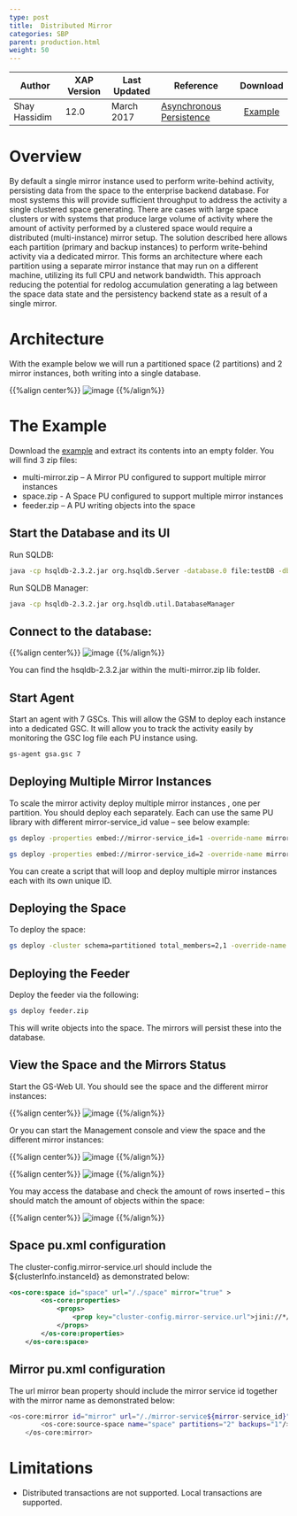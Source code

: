 ```yaml
---
type: post
title:  Distributed Mirror
categories: SBP
parent: production.html
weight: 50
---
```



|Author|XAP Version|Last Updated | Reference | Download |
|------|-----------|-------------|-----------|:----------:|
| Shay Hassidim| 12.0 | March 2017| [Asynchronous Persistence]({{%latestjavaurl%}}/asynchronous-persistency-with-the-mirror.html)| [Example](/download_files/sbp/distributed-mirror.zip)|

# Overview 

By default a single mirror instance used to perform write-behind activity, persisting data from the space to the enterprise backend database. For most systems this will provide sufficient throughput to address the activity a single clustered space generating. There are cases with large space clusters or with systems that produce large volume of activity where the amount of activity performed by a clustered space would require a distributed (multi-instance) mirror setup. The solution described here allows each partition (primary and backup instances) to perform write-behind activity via a dedicated mirror. This forms an architecture where each partition using a separate mirror instance that may run on a different machine, utilizing its full CPU and network bandwidth. This approach reducing the potential for redolog accumulation generating a lag between the space data state and the persistency backend state as a result of a single mirror.
 
# Architecture

With the example below we will run a partitioned space (2 partitions) and 2 mirror instances, both writing into a single database.  

{{%align center%}}
![image](/attachment_files/sbp/mirror/distributed-mirror-1.png)
{{%/align%}}

#  The Example
Download the [example](/download_files/sbp/distributed-mirror.zip) and extract its contents into an empty folder. You will find 3 zip files:

- multi-mirror.zip – A Mirror PU configured to support multiple mirror instances
- space.zip - A Space PU configured to support multiple mirror instances
- feeder.zip – A PU writing objects into the space

##  Start the Database and its UI

Run SQLDB:
```bash
java -cp hsqldb-2.3.2.jar org.hsqldb.Server -database.0 file:testDB -dbname.0 testDB
```
 
Run SQLDB Manager:
```bash
java -cp hsqldb-2.3.2.jar org.hsqldb.util.DatabaseManager
```
 
##  Connect to the database:

{{%align center%}}
![image](/attachment_files/sbp/mirror/distributed-mirror-2.jpg)
{{%/align%}}

You can find the hsqldb-2.3.2.jar within the multi-mirror.zip lib folder.

##  Start Agent
Start an agent with 7 GSCs. This will allow the GSM to deploy each instance into a dedicated GSC. It will allow you to track the activity easily by monitoring the GSC log file each PU instance using.
```bash
gs-agent gsa.gsc 7
```

##  Deploying Multiple Mirror Instances
To scale the mirror activity deploy multiple mirror instances , one per partition. You should deploy each separately. Each can use the same PU library with different mirror-service_id value – see below example:

```bash
gs deploy -properties embed://mirror-service_id=1 -override-name mirror1 multi-mirror.zip

gs deploy -properties embed://mirror-service_id=2 -override-name mirror2 multi-mirror.zip
```

You can create a script that will loop and deploy multiple mirror instances each with its own unique ID.

##  Deploying the Space
To deploy the space:

```bash
gs deploy -cluster schema=partitioned total_members=2,1 -override-name space space.zip
```

##  Deploying the Feeder
Deploy the feeder via the following:

```bash
gs deploy feeder.zip
```

This will write objects into the space. The mirrors will persist these into the database.

##  View the Space and the Mirrors Status

Start the GS-Web UI. You should see the space and the different mirror instances:

{{%align center%}}
![image](/attachment_files/sbp/mirror/distributed-mirror-3.jpg)
{{%/align%}}

Or you can start the Management console and view the space and the different mirror instances:

{{%align center%}}
![image](/attachment_files/sbp/mirror/distributed-mirror-4.jpg)
{{%/align%}}

{{%align center%}}
![image](/attachment_files/sbp/mirror/distributed-mirror-5.png)
{{%/align%}}

You may access the database and check the amount of rows inserted – this should match the amount of objects within the space:

{{%align center%}}
![image](/attachment_files/sbp/mirror/distributed-mirror-6.jpg)
{{%/align%}}

##  Space pu.xml configuration

The cluster-config.mirror-service.url should include the ${clusterInfo.instanceId} as demonstrated below:

```xml
<os-core:space id="space" url="/./space" mirror="true" >
        <os-core:properties>
            <props>
                <prop key="cluster-config.mirror-service.url">jini://*/mirror-service${clusterInfo.instanceId}_container/mirror-service${clusterInfo.instanceId}</prop>
            </props>
        </os-core:properties>
    </os-core:space>
```

##  Mirror pu.xml configuration

The url mirror bean property should include the mirror service id together with the mirror name as demonstrated below:

```bash
<os-core:mirror id="mirror" url="/./mirror-service${mirror-service_id}" space-sync-endpoint="hibernateSpaceSynchronizationEndpoint" operation-grouping="group-by-space-transaction">
        <os-core:source-space name="space" partitions="2" backups="1"/>
    </os-core:mirror>
```


#  Limitations
- Distributed transactions are not supported. Local transactions are supported.